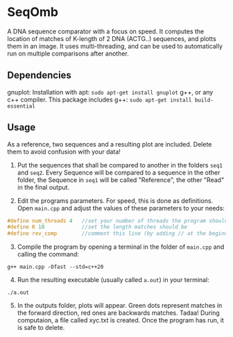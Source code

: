 # SeqOmb
A DNA sequence comparator with a focus on speed. It computes the  location of matches of K-length of 2 DNA (ACTG..) sequences, and plotts them in an image. It uses multi-threading, and can be used to automatically run on multiple comparisons after another.

## Dependencies
gnuplot: Installation with apt: `sudo apt-get install gnuplot`
g++, or any c++ compiler. This package includes g++: `sudo apt-get install build-essential`

## Usage
As a reference, two sequences and a resulting plot are included. Delete them to avoid confusion with your data!

1. Put the sequences that shall be compared to another in the folders `seq1` and `seq2`. Every Sequence will be compared to a sequence in the other folder, the Sequence in `seq1` will be called "Reference", the other "Read" in the final output.

2.  Edit the programs parameters. For speed, this is done as definitions. Open `main.cpp` and adjust the values of these parameters to your needs:
```cpp
#define num_threads 4   //set your number of threads the program should use (idealy the number of hardware threads your machine has)
#define K 10            //set the length matches should be
#define rev_comp        //comment this line (by adding // at the beginning) to not compute reverse complement matches
```

3. Compile the program by opening a terminal in the folder of `main.cpp` and calling the command:
```
g++ main.cpp -Ofast --std=c++20
```

4. Run the resulting executable (usually called `a.out`) in your terminal:
```
./a.out
```

5. In the outputs folder, plots will appear. Green dots represent matches in the forward direction, red ones are backwards matches. Tadaa!
During computaion, a file called xyc.txt is created. Once the program has run, it is safe to delete.
